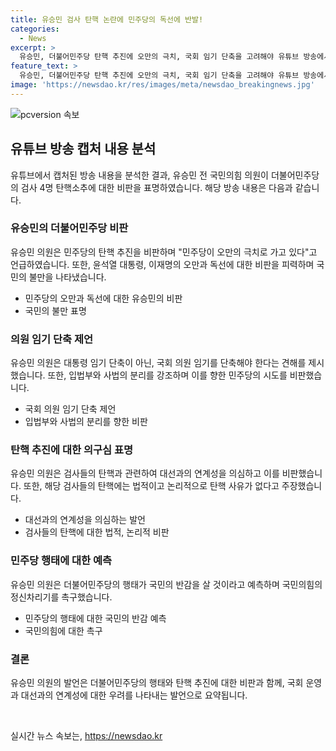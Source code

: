 ```yaml
---
title: 유승민 검사 탄핵 논란에 민주당의 독선에 반발!
categories:
  - News
excerpt: >
  유승민, 더불어민주당 탄핵 추진에 오만의 극치, 국회 임기 단축을 고려해야 유튜브 방송에서 발언, 윤석열 대통령과 이재명의 독선 비판. 또한, 박찬대 민주당 원내대표의 발언을 비판하며 입법부의 사법 영역 간섭 우려를 표명. 이재명 전 대표와 관련된 4명의 검사 탄핵은 수사, 재판 지연 의도로 해석하며 법리적, 논리적으로 탄핵 사유 부재 주장. 민주당의 행태로 인해 국민 반감 예측하며, 국회 임기 단축을 제안하고 국민의힘에 정신 차리라고 촉구함.
feature_text: >
  유승민, 더불어민주당 탄핵 추진에 오만의 극치, 국회 임기 단축을 고려해야 유튜브 방송에서 발언, 윤석열 대통령과 이재명의 독선 비판. 또한, 박찬대 민주당 원내대표의 발언을 비판하며 입법부의 사법 영역 간섭 우려를 표명. 이재명 전 대표와 관련된 4명의 검사 탄핵은 수사, 재판 지연 의도로 해석하며 법리적, 논리적으로 탄핵 사유 부재 주장. 민주당의 행태로 인해 국민 반감 예측하며, 국회 임기 단축을 제안하고 국민의힘에 정신 차리라고 촉구함.
image: 'https://newsdao.kr/res/images/meta/newsdao_breakingnews.jpg'
---
```


<p><img src="https://newsdao.kr/res/images/meta/newsdao_breakingnews.jpg" alt="pcversion 속보" /></p>

<h2 data-ke-size="size26">유튜브 방송 캡처 내용 분석</h2>

<p data-ke-size="size16">유튜브에서 캡처된 방송 내용을 분석한 결과, 유승민 전 국민의힘 의원이 더불어민주당의 검사 4명 탄핵소추에 대한 비판을 표명하였습니다. 해당 방송 내용은 다음과 같습니다.</p>

<h3>유승민의 더불어민주당 비판</h3>

<p data-ke-size="size16">유승민 의원은 민주당의 탄핵 추진을 비판하며 "민주당이 오만의 극치로 가고 있다"고 언급하였습니다. 또한, 윤석열 대통령, 이재명의 오만과 독선에 대한 비판을 피력하며 국민의 불만을 나타냈습니다.</p>

<ul>
  <li>민주당의 오만과 독선에 대한 유승민의 비판</li>
  <li>국민의 불만 표명</li>
</ul>

<h3>의원 임기 단축 제언</h3>

<p data-ke-size="size16">유승민 의원은 대통령 임기 단축이 아닌, 국회 의원 임기를 단축해야 한다는 견해를 제시했습니다. 또한, 입법부와 사법의 분리를 강조하며 이를 향한 민주당의 시도를 비판했습니다.</p>

<ul>
  <li>국회 의원 임기 단축 제언</li>
  <li>입법부와 사법의 분리를 향한 비판</li>
</ul>

<h3>탄핵 추진에 대한 의구심 표명</h3>

<p data-ke-size="size16">유승민 의원은 검사들의 탄핵과 관련하여 대선과의 연계성을 의심하고 이를 비판했습니다. 또한, 해당 검사들의 탄핵에는 법적이고 논리적으로 탄핵 사유가 없다고 주장했습니다.</p>

<ul>
  <li>대선과의 연계성을 의심하는 발언</li>
  <li>검사들의 탄핵에 대한 법적, 논리적 비판</li>
</ul>

<h3>민주당 행태에 대한 예측</h3>

<p data-ke-size="size16">유승민 의원은 더불어민주당의 행태가 국민의 반감을 살 것이라고 예측하며 국민의힘의 정신차리기를 촉구했습니다.</p>

<ul>
  <li>민주당의 행태에 대한 국민의 반감 예측</li>
  <li>국민의힘에 대한 촉구</li>
</ul>

<h3>결론</h3>

<p data-ke-size="size16">유승민 의원의 발언은 더불어민주당의 행태와 탄핵 추진에 대한 비판과 함께, 국회 운영과 대선과의 연계성에 대한 우려를 나타내는 발언으로 요약됩니다.</p>

<p data-ke-size="size16">&nbsp;</p>
실시간 뉴스 속보는, <a href="https://newsdao.kr" rel="dofollow">https://newsdao.kr</a>


